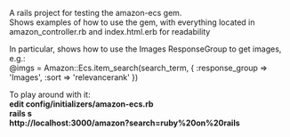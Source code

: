 A rails project for testing the amazon-ecs gem.  
Shows examples of how to use the gem, with everything located in amazon_controller.rb and index.html.erb for readability  

In particular, shows how to use the Images ResponseGroup to get images, e.g.:  
@imgs = Amazon::Ecs.item\_search(search\_term,  { :response\_group => 'Images', :sort => 'relevancerank' })  

To play around with it:  
**edit config/initializers/amazon-ecs.rb**  
**rails s**  
**http://localhost:3000/amazon?search=ruby%20on%20rails**  


